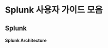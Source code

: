 Splunk 사용자 가이드 모음
=============

Splunk 
-------------


#### <i class="icon-file"></i> Splunk Architecture
